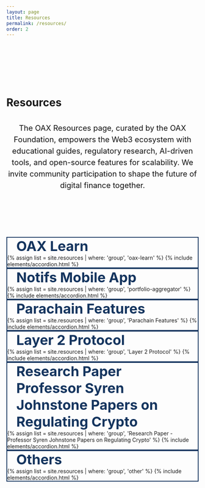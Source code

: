 ```yaml
---
layout: page
title: Resources
permalink: /resources/
order: 2
---
```

<div class="d-flex flex-column resources-hero" style="display: flex; align-items: center; padding-top: 100px; padding-bottom: 100px; justify-content: center;">
    <div class="container">
        <div class="d-flex flex-column flex-lg-row row flex-grow-1 justify-content-center" style="z-index: 1;">
            <h1 class="page-title blue1 col text-center">
                <div class="animate__animated animate__fadeInUp">Resources</div> 
                <p class="page-subheading col" style="font-size: 20px; color: #121212; line-height: 1.5; padding-left: 0; padding-right: 0; padding-top: 15px; font-weight: 400; text-align: center;">The OAX Resources page, curated by the OAX Foundation, empowers the Web3 ecosystem with educational guides, regulatory research, AI-driven tools, and open-source features for scalability. We invite community participation to shape the future of digital finance together.</p>
            </h1>
            <div class="col d-none d-lg-flex flex-row justify-content-center align-items-center mt-5 ml-lg-0" style="text-align: right">
            </div>
        </div>
    </div>
</div>
<div class="bg-white pt-4 pt-lg-5">
    <div class="container">
        <div class="group corner1 box-shadow4" style="border: 2px solid #14345E;">
            <div class="group--title border-bottom pr-5 pb-3 pt-3" style="color: #14345E; font-size: 36px; font-weight: 700; margin-left: 1.5rem; margin-right: 3rem;">OAX Learn</div>
            <div class="pb-3 pt-4 pl-4 pr-5">
                {% assign list = site.resources | where: 'group', 'oax-learn' %}
                {% include elements/accordion.html %}
            </div>
        </div>
        <div class="group corner1 box-shadow4" style="border: 2px solid #14345E;">
            <div class="group--title border-bottom pr-5 pb-3 pt-3" style="color: #14345E; font-size: 36px; font-weight: 700; margin-left: 1.5rem; margin-right: 3rem;">Notifs Mobile App</div>
            <div class="pb-3 pt-4 pl-4 pr-5">
                {% assign list = site.resources | where: 'group', 'portfolio-aggregator' %}
                {% include elements/accordion.html %}
            </div>
        </div>
        <div class="group corner1 box-shadow4" style="border: 2px solid #14345E;">
            <div class="group--title border-bottom pr-5 pb-3 pt-3" style="color: #14345E; font-size: 36px; font-weight: 700; margin-left: 1.5rem; margin-right: 3rem;">Parachain Features</div>
            <div class="pb-3 pt-4 pl-4 pr-5">
                {% assign list = site.resources | where: 'group', 'Parachain Features' %}
                {% include elements/accordion.html %}
            </div>
        </div>
        <div class="group corner1 box-shadow4" style="border: 2px solid #14345E;">
            <div class="group--title border-bottom pr-5 pb-3 pt-3" style="color: #14345E; font-size: 36px; font-weight: 700; margin-left: 1.5rem; margin-right: 3rem;">Layer 2 Protocol</div>
            <div class="pb-3 pt-4 pl-4 pr-5">
                {% assign list = site.resources | where: 'group', 'Layer 2 Protocol' %}
                {% include elements/accordion.html %}
            </div>
        </div>
        <div class="group corner1 box-shadow4" style="border: 2px solid #14345E;">
            <div class="group--title border-bottom pr-5 pb-3 pt-3 d-flex flex-column"  style="color: #14345E; font-size: 36px; font-weight: 700;margin-left: 1.5rem; margin-right: 3rem;">
                <strong>Research Paper</strong>
                <div>Professor Syren Johnstone Papers on Regulating Crypto</div>
            </div>
            <div class="pb-3 pt-4 pl-4 pr-5">
                {% assign list = site.resources | where: 'group', 'Research Paper - Professor Syren Johnstone Papers on Regulating Crypto' %}
                {% include elements/accordion.html %}
            </div>
        </div>
        <div class="group corner1 box-shadow4" style="border: 2px solid #14345E;">
            <div class="group--title border-bottom pr-5 pb-3 pt-3 d-flex flex-column"  style="color: #14345E; font-size: 36px; font-weight: 700; margin-left: 1.5rem; margin-right: 3rem;">
                <strong>Others</strong>
                <div></div>
            </div>
            <div class="pb-3 pt-4 pl-4 pr-5">
                {% assign list = site.resources | where: 'group', 'other' %}
                {% include elements/accordion.html %}
            </div>
        </div>
    </div>
</div>
